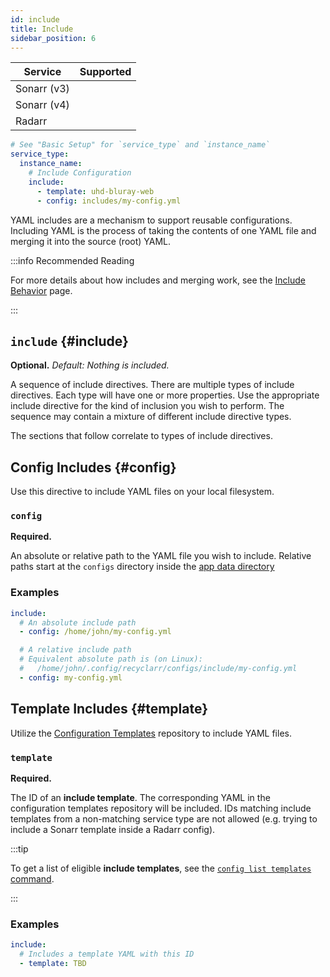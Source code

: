 ```yaml
---
id: include
title: Include
sidebar_position: 6
---
```


| Service     |                        Supported                         |
| ----------- | :------------------------------------------------------: |
| Sonarr (v3) | <icon icon="mdi:check-bold" height="24" color="green" /> |
| Sonarr (v4) | <icon icon="mdi:check-bold" height="24" color="green" /> |
| Radarr      | <icon icon="mdi:check-bold" height="24" color="green" /> |

```yml
# See "Basic Setup" for `service_type` and `instance_name`
service_type:
  instance_name:
    # Include Configuration
    include:
      - template: uhd-bluray-web
      - config: includes/my-config.yml
```

YAML includes are a mechanism to support reusable configurations. Including YAML is the process of
taking the contents of one YAML file and merging it into the source (root) YAML.

:::info Recommended Reading

For more details about how includes and merging work, see the [Include Behavior] page.

[Include Behavior]: /behavior/include.md

:::

## `include` {#include}

**Optional.** *Default: Nothing is included.*

A sequence of include directives. There are multiple types of include directives. Each type will
have one or more properties. Use the appropriate include directive for the kind of inclusion you
wish to perform. The sequence may contain a mixture of different include directive types.

The sections that follow correlate to types of include directives.

## Config Includes {#config}

Use this directive to include YAML files on your local filesystem.

### `config`

**Required.**

An absolute or relative path to the YAML file you wish to include. Relative paths start at the
`configs` directory inside the [app data directory][appdata]

[appdata]: /file-structure.md#appdata-directory

### Examples

```yml
include:
  # An absolute include path
  - config: /home/john/my-config.yml

  # A relative include path
  # Equivalent absolute path is (on Linux):
  #   /home/john/.config/recyclarr/configs/include/my-config.yml
  - config: my-config.yml
```

## Template Includes {#template}

Utilize the [Configuration Templates][templates] repository to include YAML files.

[templates]: https://github.com/recyclarr/config-templates

### `template`

**Required.**

The ID of an **include template**. The corresponding YAML in the configuration templates repository
will be included. IDs matching include templates from a non-matching service type are not allowed
(e.g. trying to include a Sonarr template inside a Radarr config).

:::tip

To get a list of eligible **include templates**, see the [`config list templates` command][list].

[list]: /cli/config/list/config-list-templates.md#include

:::

### Examples

```yml
include:
  # Includes a template YAML with this ID
  - template: TBD
```
